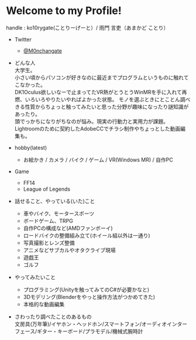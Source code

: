 # Welcome to my Profile!

handle : ko10rygate(ことりーげーと）/ 雨門 言吏（あまかど ことり）

- Twitter
  - [@M0nchangate](https://twitter.com/M0nchangate)

- どんな人  
大学生。  
小さい頃からパソコンが好きなのに最近までプログラムというものに触れてこなかった。  
DK1Oculus欲しいなーで止まってたVR熱がとうとうWinMRを手に入れて再燃、いろいろやりたいやればよかった状態。
モノを選ぶときにとことん調べきる性質からちょっと触ってみたいと思った分野が趣味になったり謎知識があったり。  
頭でっかちになりがちなのが悩み。現実の行動力と実用力が課題。  
Lightroomのために契約したAdobeCCでチラシ制作やちょっとした動画編集も。  

- hobby(latest)
  - お絵かき / カメラ / バイク / ゲーム / VR(Windows MR) / 自作PC

- Game
  - FF14
  - League of Legends

- 話せること、やっている(いた)こと
  - 車やバイク、モータースポーツ
  - ボードゲーム、TRPG
  - 自作PCの構成など(AMDファンボーイ)
  - ロードバイクの整備組み立て(ホイール組以外は一通り)
  - 写真撮影とレンズ整備
  - アニメなどサブカルやオタクライブ現場
  - 遊戯王
  - ゴルフ
  
- やってみたいこと
  - プログラミング(Unityを触ってみてのC#が必要かなと)
  - 3Dモデリング(Blenderをやっと操作方法がつかめてきた)
  - 本格的な動画編集
  
- さわったり調べたことのあるもの  
文房具(万年筆)/イヤホン・ヘッドホン/スマートフォン/オーディオインターフェース/ギター・キーボード/プラモデル/機械式腕時計
